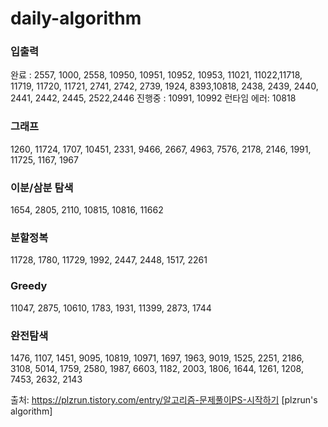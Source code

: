 # daily-algorithm

### 입출력

완료 : 2557, 1000, 2558, 10950, 10951, 10952, 10953, 11021, 11022,11718, 11719, 11720, 11721, 2741, 2742, 2739, 1924, 8393,10818, 2438, 2439, 2440, 2441, 2442, 2445, 2522,2446
진행중 : 10991, 10992
런타임 에러: 10818

### 그래프

1260, 11724, 1707, 10451, 2331, 9466, 2667, 4963, 7576, 2178, 2146, 1991, 11725, 1167, 1967

### 이분/삼분 탐색

1654, 2805, 2110, 10815, 10816, 11662

### 분할정복

11728, 1780, 11729, 1992, 2447, 2448, 1517, 2261

### Greedy

11047, 2875, 10610, 1783, 1931, 11399, 2873, 1744

### 완전탐색

1476, 1107, 1451, 9095, 10819, 10971, 1697, 1963, 9019, 1525, 2251, 2186, 3108, 5014, 1759, 2580, 1987, 6603, 1182, 2003, 1806, 1644, 1261, 1208, 7453, 2632, 2143

출처: https://plzrun.tistory.com/entry/알고리즘-문제풀이PS-시작하기 [plzrun's algorithm]
